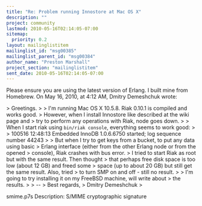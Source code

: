 ```yaml
---
title: "Re: Problem running Innostore at Mac OS X"
description: ""
project: community
lastmod: 2010-05-16T02:14:05-07:00
sitemap:
  priority: 0.2
layout: mailinglistitem
mailinglist_id: "msg00385"
mailinglist_parent_id: "msg00384"
author_name: "Preston Marshall"
project_section: "mailinglistitem"
sent_date: 2010-05-16T02:14:05-07:00
---
```



Please ensure you are using the latest version of Erlang. I built mine from 
Homebrew.
On May 16, 2010, at 4:12 AM, Dmitry Demeshchuk wrote:

&gt; Greetings.
&gt; 
&gt; I'm running Mac OS X 10.5.8. Riak 0.10.1 is compiled and works good.
&gt; However, when I install Innostore like described at the wiki page and
&gt; try to perform any operations with Riak, node goes down.
&gt; 
&gt; When I start riak using `bin/riak console`, everything seems to work good:
&gt; 
&gt; 100516 12:48:13 Embedded InnoDB 1.0.6.6750 started; log sequence number 44243
&gt; 
&gt; But when I try to get keys from a bucket, to put any data using basic
&gt; Erlang interface (either from the other Erlang node or from the opened
&gt; console), Riak crashes with bus error.
&gt; I tried to start Riak as root but with the same result. Then thought
&gt; that perhaps free disk space is too low (about 12 GB) and freed some
&gt; space (up to about 20 GB) but still get the same result. Also, tried
&gt; to turn SMP on and off - still no result.
&gt; 
&gt; I'm going to try installing it on my FreeBSD machine, will write about
&gt; the results.
&gt; 
&gt; -- 
&gt; Best regards,
&gt; Dmitry Demeshchuk
&gt; 

smime.p7s
Description: S/MIME cryptographic signature
